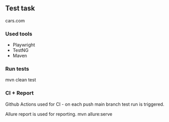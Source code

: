 ## Test task
cars.com

### Used tools
- Playwright
- TestNG
- Maven

### Run tests
mvn clean test

### CI + Report
Github Actions used for CI - on each push main branch test run is triggered.

Allure report is used for reporting.
mvn allure:serve

